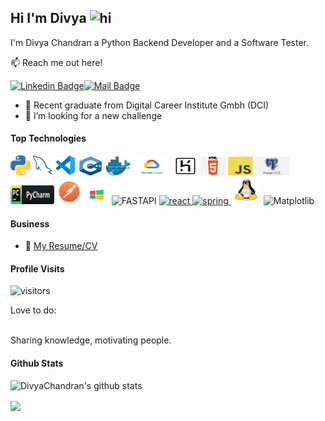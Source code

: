 ## Hi I'm Divya <img src="https://user-images.githubusercontent.com/1303154/88677602-1635ba80-d120-11ea-84d8-d263ba5fc3c0.gif" width="28px" height="28px" alt="hi">

I'm Divya Chandran a Python Backend Developer and a Software Tester.

:mailbox: Reach me out here!

[![Linkedin Badge](https://img.shields.io/badge/-Divya-0e76a8?style=flat&labelColor=0e76a8&logo=linkedin&logoColor=white)](https://www.linkedin.com/in/divya-chandran-21a4071b3/)[![Mail Badge](https://img.shields.io/badge/-Divya-c0392b?style=flat&labelColor=c0392b&logo=gmail&logoColor=white)](mailto:divya.chandran10@gmail.com)

- 🔭 Recent graduate from Digital Career Institute Gmbh (DCI)
- 🤔 I’m looking for a new challenge

#### Top Technologies


<a href="https://www.python.org/" title="Python"><img src="ICONS/python.png"/></a>
<a href="https://www.mysql.com/" title="MySQL"><img src="ICONS/mysql.png"/></a>
<a href="https://code.visualstudio.com/" title="Visual Studio Code"><img src="ICONS/vscode.png" /></a>
<img title="c++" alt="c++" src="ICONS/cpluss.png" width="40" height="30"/>
<img title="docker" alt="docker" src="ICONS/docker.png" width="40" height="30"/>
<img title="Google Cloud" alt="Google Cloud" src="ICONS/gcloud.png" width="60" height="30"/>
<img title="heroku" alt="heroku" src="ICONS/heroku.png" width="40" height="30"/>
<img title="html" alt="html" src="ICONS/html.png" width="40" height="30"/>
<img title="javascript" alt="javascript" src="ICONS/javascript.png" width="40" height="30"/>
<img title="postgreSQL" alt="postgreSQL" src="ICONS/postgresql.png" width="55" height="30"/>
<img title="Pycharm" alt="Pycharm" src="ICONS/pycharm.png" width="70" height="30"/>
<img title="Postman" alt="Postman" src="ICONS/postman.png" width="40" height="40"/>
<img title="Windows" alt="Windows" src="ICONS/windows.png" width="40" height="30"/>
<img title="FastAPI" alt="FASTAPI" src="https://fastapi.tiangolo.com/img/icon-white.svg" width="40" height="30"/>
<a href="https://www.djangoproject.com/" target="_blank"><img src="https://img.icons8.com/color/2x/django.png" alt="react" width="40" height="40"/> </a>
<a href="https://www.django-rest-framework.org/" target="_blank"><img src="https://external-content.duckduckgo.com/ip3/www.django-rest-framework.org.ico" alt="spring" width="40" height="40"/> </a> 
<img title="linux" alt="linux" src="ICONS/linux-tux.svg" width="40" height="35" style="vertical-align:down; margin:4px"/>
<img title="Matplotlib" alt="Matplotlib" src="https://matplotlib.org/stable/_static/images/logo2.svg" width="40" height="50"/>

#### Business
- :paperclip: [My Resume/CV](https://github.com/divyaChandran10/divyaChandran10/blob/main/Resumes/CV_DivyaChandran.pdf)
#### Profile Visits 

![visitors](https://visitor-badge.glitch.me/badge?page_id=divyaChandran10.divyaChandran10)

<summary>
 Love to do:
</summary>

<br >

Sharing knowledge, motivating people. 

#### Github Stats

![DivyaChandran's github stats](https://github-readme-stats.vercel.app/api?username=divyaChandran10&count_private=true&theme=tokyonight&hide=contribs,prs)

<a href="https://github.com/divyaChandran10/github-readme-stats"><img align="center" src="https://github-readme-stats.anuraghazra1.vercel.app/api/top-langs/?username=divyaChandran10&layout=compact&theme=radical&langs_count=6" />
  </a>
